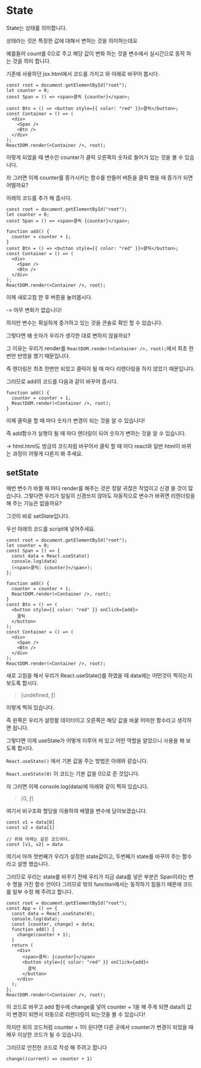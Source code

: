 # State

State는 상태를 의미합니다.

상태라는 것은 특정한 값에 대해서 변하는 것을 의미하는데요

예를들어 count를 0으로 주고 해당 값이 변화 하는 것을 변수에서 실시간으로 동작 하는 것을 의미 합니다.

기존에 사용하던 jsx.html에서 코드를 가지고 와 아래로 바꾸어 봅시다.

```
const root = document.getElementById("root");
let counter = 0;
const Span = () => <span>클릭 {counter}</span>;

const Btn = () => <button style={{ color: "red" }}>클릭</button>;
const Container = () => (
  <div>
    <Span />
    <Btn />
  </div>
);
ReactDOM.render(<Container />, root);
```

이렇게 되었을 때 변수인 counter가 클릭 오른쪽의 숫자로 들어가 있는 것을 볼 수 있습니다.

자 그러면 이제 counter를 증가시키는 함수를 만들어 버튼을 클릭 했을 때 증가가 되면 어떨까요?

아래의 코드를 추가 해 줍시다.

```
const root = document.getElementById("root");
let counter = 0;
const Span = () => <span>클릭 {counter}</span>;

function add() {
  counter = counter + 1;
}
const Btn = () => <button style={{ color: "red" }}>클릭</button>;
const Container = () => (
  <div>
    <Span />
    <Btn />
  </div>
);
ReactDOM.render(<Container />, root);
```

이제 새로고침 한 후 버튼을 눌러봅시다.

-> 아무 변화가 없습니다!

하지만 변수는 확실하게 증가하고 있는 것을 콘솔로 확인 할 수 있습니다.

그렇다면 왜 숫자가 우리가 생각한 대로 변하지 않을까요?

그 이유는 우리가 render를 `ReactDOM.render(<Container />, root);`에서 최초 한번만 반영을 했기 때문입니다.

즉 렌더링은 최초 한번만 되었고 클릭이 될 때 마다 리렌더링을 하지 않았기 때문입니다.

그러므로 add의 코드를 다음과 같이 바꾸어 줍시다.

```
function add() {
  counter = counter + 1;
  ReactDOM.render(<Container />, root);
}
```

이제 클릭을 할 때 마다 숫자가 변경이 되는 것을 알 수 있습니다!

즉 add함수가 실행이 될 때 마다 렌더링이 되어 숫자가 변하는 것을 알 수 있습니다.

-> html.html도 방금의 코드처럼 바꾸어서 클릭 할 때 마다 react와 일반 html이 바뀌는 과정이 어떻게 다른지 봐 주세요.

## setState

매번 변수가 바뀔 때 마다 render를 해주는 것은 정말 귀찮은 작업이고 신경 쓸 것이 많습니다. 그렇다면 우리가 일일히 신경쓰지 않아도 자동적으로 변수가 바뀌면 리렌더링을 해 주는 기능은 없을까요?

그것이 바로 setState입니다.

우선 아래의 코드를 script에 넣어주세요.

```
const root = document.getElementById("root");
let counter = 0;
const Span = () => {
  const data = React.useState()
  console.log(data)
  (<span>클릭: {counter}</span>);
};

function add() {
  counter = counter + 1;
  ReactDOM.render(<Container />, root);
}
const Btn = () => (
  <button style={{ color: "red" }} onClick={add}>
    클릭
  </button>
);
const Container = () => (
  <div>
    <Span />
    <Btn />
  </div>
);
ReactDOM.render(<Container />, root);
```

새로 고침을 해서 우리가 React.useState()를 하였을 때 data에는 어떤것이 찍히는지 보도록 합시다.

> [undefined, ƒ]

이렇게 찍혀 있습니다.

즉 왼쪽은 우리가 설정활 데이터이고 오른쪽은 해당 값을 바꿀 어떠한 함수라고 생각하면 됩니다.

그렇다면 이제 useState가 어떻게 이루어 져 있고 어떤 역할을 알았으니 사용을 해 보도록 합시다.

`React.useState()` 에서 기본 값을 주는 방법은 아래와 같습니다.

`React.useState(0)` 이 코드는 기본 값을 0으로 준 것입니다.

자 그러면 이제 console.log(data)에 아래와 같이 찍혀 있습니다.

> [0, ƒ]

여기서 비구조화 할당을 이용하여 배열을 변수에 담아보겠습니다.

```
const v1 = data[0]
const v2 = data[1]

// 위와 아래는 같은 코드이다.
const [v1, v2] = data
```

여기서 아까 첫번째가 우리가 설정한 state값이고, 두번째가 state를 바꾸어 주는 함수라고 설명 했습니다.

그러므로 우리는 state를 바꾸기 전에 우리가 지금 data를 넣은 부분은 Span이라는 변수 명을 가진 함수 안이다 그러므로 밖의 function에서는 동작하기 힘들기 때문에 코드를 일부 수정 해 주려고 합니다.

```
const root = document.getElementById("root");
const App = () => {
  const data = React.useState(0);
  console.log(data);
  const [counter, change] = data;
  function add() {
    change(counter + 1);
  }
  return (
    <div>
      <span>클릭: {counter}</span>
      <button style={{ color: "red" }} onClick={add}>
        클릭
      </button>
    </div>
  );
};
ReactDOM.render(<Container />, root);
```

이 코드로 바꾸고 add 함수에 change를 넣어 counter + 1을 해 주게 되면 data의 값이 변경이 되면서 자동으로 리렌더링이 되는것을 볼 수 있습니다!

하지만 위의 코드처럼 counter + 1이 된다면 다른 곳에서 counter가 변경이 되었을 때 매우 이상한 코드가 될 수 있습니다.

그러므로 안전한 코드로 작성 해 주려고 합니다

```
change((current) => counter + 1)
```



